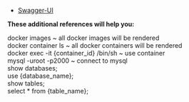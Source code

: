 * [Swagger-UI](http://localhost:8080/api/v1/ms17/swagger-ui/index.html)

**These additional references will help you:**

docker images ~ all docker images will be rendered<br/>
docker container ls ~ all docker containers will be rendered<br/>
docker exec -it {container_id} /bin/sh ~ use container<br/>
mysql -uroot -p2000 ~ connect to mysql<br/>
show databases;<br/>
use {database_name};<br/>
show tables;<br/>
select * from {table_name};
